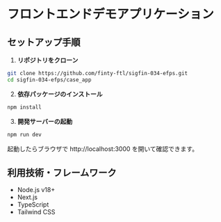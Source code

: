 # フロントエンドデモアプリケーション

## セットアップ手順

1. **リポジトリをクローン**  
```bash
git clone https://github.com/finty-ftl/sigfin-034-efps.git
cd sigfin-034-efps/case_app
```

2. **依存パッケージのインストール**
```bash
npm install
```

3. **開発サーバーの起動**

```bash
npm run dev
```

起動したらブラウザで http://localhost:3000 を開いて確認できます。

## 利用技術・フレームワーク
- Node.js v18+
- Next.js
- TypeScript 
- Tailwind CSS